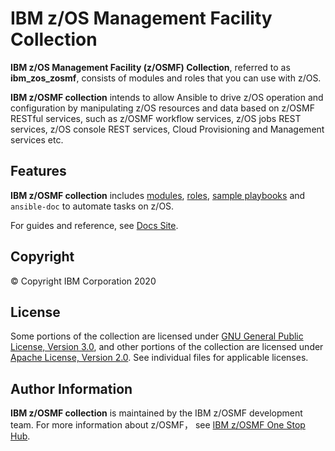 # IBM z/OS Management Facility Collection

**IBM z/OS Management Facility (z/OSMF) Collection**, referred to as **ibm_zos_zosmf**, consists of modules and roles that you can use with z/OS.

**IBM z/OSMF collection** intends to allow Ansible to drive z/OS operation and configuration by manipulating z/OS resources and data based on z/OSMF RESTful services, such as z/OSMF workflow services, z/OS jobs REST services, z/OS console REST services, Cloud Provisioning and Management services etc.


## Features

**IBM z/OSMF collection** includes [modules](https://github.com/IBM/ibm_zos_zosmf/tree/master/plugins/modules/), [roles](https://github.com/IBM/ibm_zos_zosmf/tree/master/roles/), [sample playbooks](https://github.com/IBM/ibm_zos_zosmf/tree/master/playbooks/) and `ansible-doc` to automate tasks on z/OS.

For guides and reference, see [Docs Site](https://ibm.github.io/ibm_zos_zosmf/index.html).


## Copyright
© Copyright IBM Corporation 2020


## License
Some portions of the collection are licensed under [GNU General Public License, Version 3.0](https://opensource.org/licenses/GPL-3.0), and other portions of the collection are licensed under [Apache License, Version 2.0](https://opensource.org/licenses/Apache-2.0). See individual files for applicable licenses.


## Author Information
**IBM z/OSMF collection** is maintained by the IBM z/OSMF development team. For more information about z/OSMF， see [IBM z/OSMF One Stop Hub](https://ibm.github.io/zOSMF/).